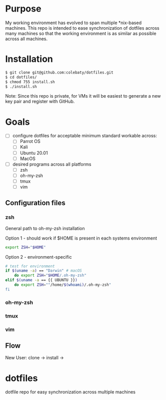 # Purpose

My working environment has evolved to span multiple \*nix-based machines. This
repo is intended to ease synchronization of dotfiles across many machines so
that the working environment is as similar as possible across all machines.

# Installation

```bash
$ git clone git@github.com:colebaty/dotfiles.git
$ cd dotfiles/
$ chmod 755 install.sh
$ ./install.sh
```
Note: Since this repo is private, for VMs it will be easiest to generate a new
key pair and register with GitHub.

# Goals

- [ ] configure dotfiles for acceptable minimum standard workable across:
    - [ ] Parrot OS
    - [ ] Kali
    - [ ] Ubuntu 20.01
    - [ ] MacOS
- [ ] desired programs across all platforms
    - [ ] zsh
    - [ ] oh-my-zsh
    - [ ] tmux
    - [ ] vim

## Configuration files

### zsh

General path to oh-my-zsh installation

Option 1 - should work if $HOME is present in each systems environment
```bash
export ZSH="$HOME"
```

Option 2 - environment-specific
```bash
# test for environment
if $(uname -a) == "Darwin" # macOS
    do export ZSH="$HOME/.oh-my-zsh"
elif $(uname -a == {{ UBUNTU }})
    do export ZSH=""/home/$(whoami)/.oh-my-zsh"
fi
```

### oh-my-zsh

### tmux

### vim

## Flow

New User:
clone -> install -> 

# dotfiles
dotfile repo for easy synchronization across multiple machines
